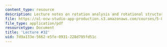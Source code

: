 ```yaml
---
content_type: resource
description: Lecture notes on rotation analysis and rotational structure.
file: https://ol-ocw-studio-app-production.s3.amazonaws.com/courses/5-80-small-molecule-spectroscopy-and-dynamics-fall-2008/7d9a133e5662e5fe0931228d795fd51c_32_580ln_fa08.pdf
file_type: application/pdf
resourcetype: Document
title: 'Lecture #32'
uid: 7d9a133e-5662-e5fe-0931-228d795fd51c
---
```

